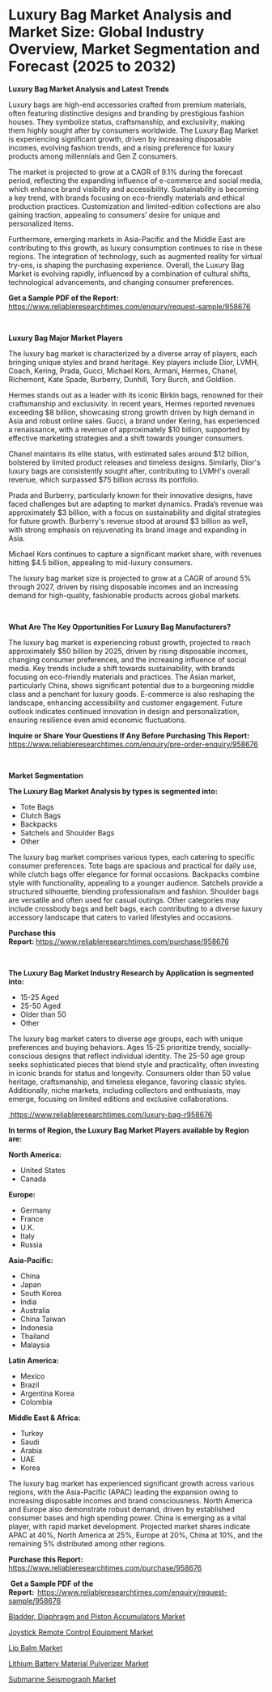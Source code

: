 <p><h1>Luxury Bag Market Analysis and Market Size: Global Industry Overview, Market Segmentation and Forecast (2025 to 2032)</h1></p><p><strong>Luxury Bag Market Analysis and Latest Trends</strong></p>
<p><p>Luxury bags are high-end accessories crafted from premium materials, often featuring distinctive designs and branding by prestigious fashion houses. They symbolize status, craftsmanship, and exclusivity, making them highly sought after by consumers worldwide. The Luxury Bag Market is experiencing significant growth, driven by increasing disposable incomes, evolving fashion trends, and a rising preference for luxury products among millennials and Gen Z consumers.</p><p>The market is projected to grow at a CAGR of 9.1% during the forecast period, reflecting the expanding influence of e-commerce and social media, which enhance brand visibility and accessibility. Sustainability is becoming a key trend, with brands focusing on eco-friendly materials and ethical production practices. Customization and limited-edition collections are also gaining traction, appealing to consumers’ desire for unique and personalized items.</p><p>Furthermore, emerging markets in Asia-Pacific and the Middle East are contributing to this growth, as luxury consumption continues to rise in these regions. The integration of technology, such as augmented reality for virtual try-ons, is shaping the purchasing experience. Overall, the Luxury Bag Market is evolving rapidly, influenced by a combination of cultural shifts, technological advancements, and changing consumer preferences.</p></p>
<p><strong>Get a Sample PDF of the Report:&nbsp;</strong> <a href="https://www.reliableresearchtimes.com/enquiry/request-sample/958676?utm_campaign=2641&utm_medium=2&utm_source=Github&utm_content=ia&utm_term=04042025&utm_id=luxury-bag">https://www.reliableresearchtimes.com/enquiry/request-sample/958676</a></p>
<p>&nbsp;</p>
<p><strong>Luxury Bag Major Market Players</strong></p>
<p><p>The luxury bag market is characterized by a diverse array of players, each bringing unique styles and brand heritage. Key players include Dior, LVMH, Coach, Kering, Prada, Gucci, Michael Kors, Armani, Hermes, Chanel, Richemont, Kate Spade, Burberry, Dunhill, Tory Burch, and Goldlion. </p><p>Hermes stands out as a leader with its iconic Birkin bags, renowned for their craftsmanship and exclusivity. In recent years, Hermes reported revenues exceeding $8 billion, showcasing strong growth driven by high demand in Asia and robust online sales. Gucci, a brand under Kering, has experienced a renaissance, with a revenue of approximately $10 billion, supported by effective marketing strategies and a shift towards younger consumers. </p><p>Chanel maintains its elite status, with estimated sales around $12 billion, bolstered by limited product releases and timeless designs. Similarly, Dior's luxury bags are consistently sought after, contributing to LVMH's overall revenue, which surpassed $75 billion across its portfolio. </p><p>Prada and Burberry, particularly known for their innovative designs, have faced challenges but are adapting to market dynamics. Prada’s revenue was approximately $3 billion, with a focus on sustainability and digital strategies for future growth. Burberry's revenue stood at around $3 billion as well, with strong emphasis on rejuvenating its brand image and expanding in Asia.</p><p>Michael Kors continues to capture a significant market share, with revenues hitting $4.5 billion, appealing to mid-luxury consumers. </p><p>The luxury bag market size is projected to grow at a CAGR of around 5% through 2027, driven by rising disposable incomes and an increasing demand for high-quality, fashionable products across global markets.</p></p>
<p>&nbsp;</p>
<p><strong>What Are The Key Opportunities For Luxury Bag Manufacturers?</strong></p>
<p><p>The luxury bag market is experiencing robust growth, projected to reach approximately $50 billion by 2025, driven by rising disposable incomes, changing consumer preferences, and the increasing influence of social media. Key trends include a shift towards sustainability, with brands focusing on eco-friendly materials and practices. The Asian market, particularly China, shows significant potential due to a burgeoning middle class and a penchant for luxury goods. E-commerce is also reshaping the landscape, enhancing accessibility and customer engagement. Future outlook indicates continued innovation in design and personalization, ensuring resilience even amid economic fluctuations.</p></p>
<p><strong>Inquire or Share Your Questions If Any Before Purchasing This Report:</strong> <a href="https://www.reliableresearchtimes.com/enquiry/pre-order-enquiry/958676?utm_campaign=2641&utm_medium=2&utm_source=Github&utm_content=ia&utm_term=04042025&utm_id=luxury-bag">https://www.reliableresearchtimes.com/enquiry/pre-order-enquiry/958676</a></p>
<p>&nbsp;</p>
<p><strong>Market Segmentation</strong></p>
<p><strong>The Luxury Bag Market Analysis by types is segmented into:</strong></p>
<p><ul><li>Tote Bags</li><li>Clutch Bags</li><li>Backpacks</li><li>Satchels and Shoulder Bags</li><li>Other</li></ul></p>
<p><p>The luxury bag market comprises various types, each catering to specific consumer preferences. Tote bags are spacious and practical for daily use, while clutch bags offer elegance for formal occasions. Backpacks combine style with functionality, appealing to a younger audience. Satchels provide a structured silhouette, blending professionalism and fashion. Shoulder bags are versatile and often used for casual outings. Other categories may include crossbody bags and belt bags, each contributing to a diverse luxury accessory landscape that caters to varied lifestyles and occasions.</p></p>
<p><strong>Purchase this Report:&nbsp;</strong><a href="https://www.reliableresearchtimes.com/purchase/958676?utm_campaign=2641&utm_medium=2&utm_source=Github&utm_content=ia&utm_term=04042025&utm_id=luxury-bag">https://www.reliableresearchtimes.com/purchase/958676</a></p>
<p>&nbsp;</p>
<p><strong>The Luxury Bag Market Industry Research by Application is segmented into:</strong></p>
<p><ul><li>15-25 Aged</li><li>25-50 Aged</li><li>Older than 50</li><li>Other</li></ul></p>
<p><p>The luxury bag market caters to diverse age groups, each with unique preferences and buying behaviors. Ages 15-25 prioritize trendy, socially-conscious designs that reflect individual identity. The 25-50 age group seeks sophisticated pieces that blend style and practicality, often investing in iconic brands for status and longevity. Consumers older than 50 value heritage, craftsmanship, and timeless elegance, favoring classic styles. Additionally, niche markets, including collectors and enthusiasts, may emerge, focusing on limited editions and exclusive collaborations.</p></p>
<p><a href="https://www.reliableresearchtimes.com/luxury-bag-r958676?utm_campaign=2641&utm_medium=2&utm_source=Github&utm_content=ia&utm_term=04042025&utm_id=luxury-bag">&nbsp;https://www.reliableresearchtimes.com/luxury-bag-r958676</a></p>
<p><strong>In terms of Region, the Luxury Bag Market Players available by Region are:</strong></p>
<p>
    <p> <strong> North America: </strong>
        <ul>
            <li>United States</li>
            <li>Canada</li>
        </ul>
        </p> 
    <p> <strong> Europe: </strong>
        <ul>
            <li>Germany</li>
            <li>France</li>
            <li>U.K.</li>
            <li>Italy</li>
            <li>Russia</li>
        </ul>
        </p> 
    <p> <strong> Asia-Pacific: </strong>
        <ul>
            <li>China</li>
            <li>Japan</li>
            <li>South Korea</li>
            <li>India</li>
            <li>Australia</li>
            <li>China Taiwan</li>
            <li>Indonesia</li>
            <li>Thailand</li>
            <li>Malaysia</li>
        </ul>
        </p> 
    <p> <strong> Latin America: </strong>
        <ul>
            <li>Mexico</li>
            <li>Brazil</li>
            <li>Argentina Korea</li>
            <li>Colombia</li>
        </ul>
        </p> 
    <p> <strong> Middle East & Africa: </strong>
        <ul>
            <li>Turkey</li>
            <li>Saudi</li>
            <li>Arabia</li>
            <li>UAE</li>
            <li>Korea</li>
        </ul>
    </p>
    </p>
<p><p>The luxury bag market has experienced significant growth across various regions, with the Asia-Pacific (APAC) leading the expansion owing to increasing disposable incomes and brand consciousness. North America and Europe also demonstrate robust demand, driven by established consumer bases and high spending power. China is emerging as a vital player, with rapid market development. Projected market shares indicate APAC at 40%, North America at 25%, Europe at 20%, China at 10%, and the remaining 5% distributed among other regions.</p></p>
<p><strong>Purchase this Report: </strong><a href="https://www.reliableresearchtimes.com/purchase/958676?utm_campaign=2641&utm_medium=2&utm_source=Github&utm_content=ia&utm_term=04042025&utm_id=luxury-bag">https://www.reliableresearchtimes.com/purchase/958676</a></p>
<p>&nbsp;<strong>Get a Sample PDF of the Report:&nbsp;&nbsp;</strong><a href="https://www.reliableresearchtimes.com/enquiry/request-sample/958676?utm_campaign=2641&utm_medium=2&utm_source=Github&utm_content=ia&utm_term=04042025&utm_id=luxury-bag">https://www.reliableresearchtimes.com/enquiry/request-sample/958676</a></p>
<p><strong></strong></p>
<p><p><a href="https://www.linkedin.com/pulse/detailed-report-bladder-diaphragm-piston-accumulators-luv9e?utm_campaign=2641&utm_medium=2&utm_source=Github&utm_content=ia&utm_term=04042025&utm_id=luxury-bag">Bladder, Diaphragm and Piston Accumulators Market</a></p><p><a href="https://www.linkedin.com/pulse/global-joystick-remote-control-equipment-market-analysis-d7hge?utm_campaign=2641&utm_medium=2&utm_source=Github&utm_content=ia&utm_term=04042025&utm_id=luxury-bag">Joystick Remote Control Equipment Market</a></p><p><a href="https://github.com/rushanday/Market-Research-Report-List-1/blob/main/lip-balm-market.md?utm_campaign=2641&utm_medium=2&utm_source=Github&utm_content=ia&utm_term=04042025&utm_id=luxury-bag">Lip Balm Market</a></p><p><a href="https://www.linkedin.com/pulse/lithium-battery-material-pulverizer-market-forecast-2025-2032-rv6qf?utm_campaign=2641&utm_medium=2&utm_source=Github&utm_content=ia&utm_term=04042025&utm_id=luxury-bag">Lithium Battery Material Pulverizer Market</a></p><p><a href="https://www.linkedin.com/pulse/85-cagr-submarine-seismograph-market-2025-2032-growth-analysis-ncjse?utm_campaign=2641&utm_medium=2&utm_source=Github&utm_content=ia&utm_term=04042025&utm_id=luxury-bag">Submarine Seismograph Market</a></p></p>